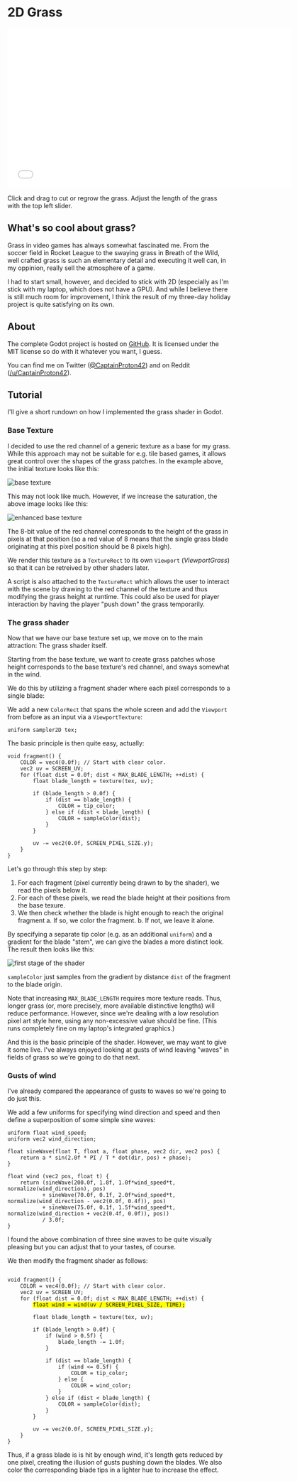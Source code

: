 # 2D Grass

<div align="center"><iframe width="640px" height="360px" frameBorder="0" src="grass_shader.html"></iframe></div>

Click and drag to cut or regrow the grass. Adjust the length of the grass with the top left slider.

## What's so cool about grass?

Grass in video games has always somewhat fascinated me. From the soccer field in Rocket League to the swaying grass in Breath of the Wild, well crafted grass is such an elementary detail and executing it well can, in my oppinion, really sell the atmosphere of a game.

I had to start small, however, and decided to stick with 2D (especially as I'm stick with my laptop, which does not have a GPU). And while I believe there is still much room for improvement, I think the result of my three-day holiday project is quite satisfying on its own.

## About

The complete Godot project is hosted on [GitHub](https://github.com/CaptainProton42/2DGrassShaderDemo). It is licensed under the MIT license so do with it whatever you want, I guess.

You can find me on Twitter ([@CaptainProton42](https://twitter.com/captainproton42)) and on Reddit ([/u/CaptainProton42](https://www.reddit.com/user/captainproton42)).

## Tutorial

I'll give a short rundown on how I implemented the grass shader in Godot.

### Base Texture

I decided to use the red channel of a generic texture as a base for my grass. While this approach may not be suitable for e.g. tile based games, it allows great control over the shapes of the grass patches. In the example above, the initial texture looks like this:

![base texture](../assets/textures/base_texture.png)

This may not look like much. However, if we increase the saturation, the above image looks like this:

![enhanced base texture](assets/enhanced_base_texture.png)

The 8-bit value of the red channel corresponds to the height of the grass in pixels at that position (so a red value of 8 means that the single grass blade originating at this pixel position should be 8 pixels high).

We render this texture as a `TextureRect` to its own `Viewport` (*ViewportGrass*) so that it can be retreived by other shaders later.

A script is also attached to the `TextureRect` which allows the user to interact with the scene by drawing to the red channel of the texture and thus modifying the grass height at runtime. This could also be used for player interaction by having the player "push down" the grass temporarily.

### The grass shader

Now that we have our base texture set up, we move on to the main attraction: The grass shader itself.

Starting from the base texture, we want to create grass patches whose height corresponds to the base texture's red channel, and sways somewhat in the wind.

We do this by utilizing a fragment shader where each pixel corresponds to a single blade:

We add a new `ColorRect` that spans the whole screen and add the `Viewport` from before as an input via a `ViewportTexture`:

```
uniform sampler2D tex;
```

The basic principle is then quite easy, actually:

```
void fragment() {
    COLOR = vec4(0.0f); // Start with clear color.
    vec2 uv = SCREEN_UV;
	for (float dist = 0.0f; dist < MAX_BLADE_LENGTH; ++dist) {		
		float blade_length = texture(tex, uv);
		
		if (blade_length > 0.0f) {
			if (dist == blade_length) {
				COLOR = tip_color;
			} else if (dist < blade_length) {
				COLOR = sampleColor(dist);
			}
		}
		
		uv -= vec2(0.0f, SCREEN_PIXEL_SIZE.y);
	}
}
```

Let's go through this step by step:
1. For each fragment (pixel currently being drawn to by the shader), we read the pixels below it.
2. For each of these pixels, we read the blade height at their positions from the base texure.
3. We then check whether the blade is hight enough to reach the original fragment 
    a. If so, we color the fragment.
    b. If not, we leave it alone.
    
By specifying a separate tip color (e.g. as an additional `uniform`) and a gradient for the blade "stem", we can give the blades a more distinct look. The result then looks like this:

![first stage of the shader](assets/shader_first_stage.png)

`sampleColor` just samples from the gradient by distance `dist` of the fragment to the blade origin.

Note that increasing `MAX_BLADE_LENGTH` requires more texture reads. Thus, longer grass (or, more precisely, more available distinctive lengths) will reduce performance. However, since we're dealing with a low resolution pixel art style here, using any non-excessive value should be fine. (This runs completely fine on my laptop's integrated graphics.)

And this is the basic principle of the shader. However, we may want to give it some live. I've always enjoyed looking at gusts of wind leaving "waves" in fields of grass so we're going to do that next.

### Gusts of wind

I've already compared the appearance of gusts to waves so we're going to do just this.

We add a few uniforms for specifying wind direction and speed and then define a superposition of some simple sine waves:

```
uniform float wind_speed;
uniform vec2 wind_direction;

float sineWave(float T, float a, float phase, vec2 dir, vec2 pos) {
	return a * sin(2.0f * PI / T * dot(dir, pos) + phase);
}

float wind (vec2 pos, float t) {
	return (sineWave(200.0f, 1.8f, 1.0f*wind_speed*t, normalize(wind_direction), pos)
		   + sineWave(70.0f, 0.1f, 2.0f*wind_speed*t, normalize(wind_direction - vec2(0.0f, 0.4f)), pos)
		   + sineWave(75.0f, 0.1f, 1.5f*wind_speed*t, normalize(wind_direction + vec2(0.4f, 0.0f)), pos))
		   / 3.0f;
}
```

I found the above combination of three sine waves to be quite visually pleasing but you can adjust that to your tastes, of course.

We then modify the fragment shader as follows:

<pre><code>
void fragment() {
    COLOR = vec4(0.0f); // Start with clear color.
    vec2 uv = SCREEN_UV;
    for (float dist = 0.0f; dist < MAX_BLADE_LENGTH; ++dist) {		
        <a style="background-color:yellow;">float wind = wind(uv / SCREEN_PIXEL_SIZE, TIME);</a>

        float blade_length = texture(tex, uv);

		if (blade_length > 0.0f) {
            if (wind > 0.5f) {
				blade_length -= 1.0f;
			}

			if (dist == blade_length) {
				if (wind <= 0.5f) {
					COLOR = tip_color;
				} else {
					COLOR = wind_color;
				}
			} else if (dist < blade_length) {
				COLOR = sampleColor(dist);
			}
		}
		
		uv -= vec2(0.0f, SCREEN_PIXEL_SIZE.y);
	}
}
</code></pre>

Thus, if a grass blade is is hit by enough wind, it's length gets reduced by one pixel, creating the illusion of gusts pushing down the blades. We also color the corresponding blade tips in a lighter hue to increase the effect.